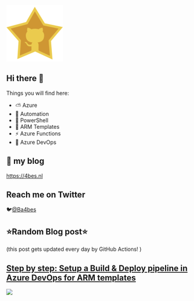 ![Github Star](Assets/github-stars-logo_Color.png)

## Hi there 👋

Things you will find here:
- ⛅ Azure
- 🚗 Automation
- 🐚 PowerShell
- 💪 ARM Templates
- ⚡ Azure Functions
- 🚀 Azure DevOps


## 📝 my blog
<https://4bes.nl>

## Reach me on Twitter
🐦[@Ba4bes](https://twitter.com/Ba4bes)

<!---
- 🔭 I’m currently working on ...
- 🌱 I’m currently learning ...
- 👯 I’m looking to collaborate on ...
- 🤔 I’m looking for help with ...
- 💬 Ask me about ...
- 📫 How to reach me: ...
- 😄 Pronouns: ...
- ⚡ Fun fact: I have a standard poodle 🐩

-->

## ⭐Random Blog post⭐

(this post gets updated every day by GitHub Actions! )

<!-- Link -->
## [Step by step: Setup a Build &#038; Deploy pipeline in Azure DevOps for ARM templates](https://4bes.nl/2018/12/26/step-by-step-setup-a-build-deploy-pipeline-in-azure-devops-for-arm-templates/)

<a href="https://4bes.nl/2018/12/26/step-by-step-setup-a-build-deploy-pipeline-in-azure-devops-for-arm-templates/"><img src="https://4bes.nl/2018/10/16/script-download-and-install-powershell-core/" height="250px"></a>

